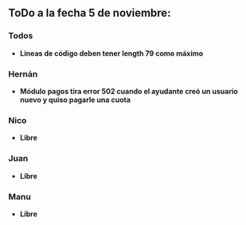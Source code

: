 ## ToDo a la fecha 5 de noviembre:

### Todos
 - **Lineas de código deben tener length 79 como máximo**

### Hernán
 - **Módulo pagos tira error 502 cuando el ayudante creó un usuario nuevo y quiso pagarle una cuota**

### Nico
 - **Libre**

### Juan
 - **Libre**

### Manu
 - **Libre**